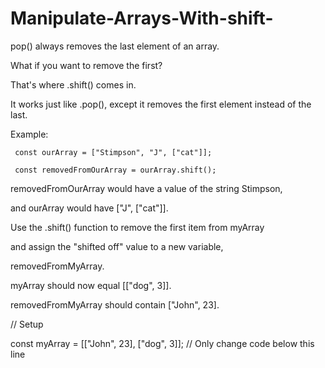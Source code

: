 # Manipulate-Arrays-With-shift-

pop() always removes the last element of an array. 

What if you want to remove the first?

That's where .shift() comes in.

It works just like .pop(), except it removes the first element instead of the last.

Example:

     const ourArray = ["Stimpson", "J", ["cat"]];

     const removedFromOurArray = ourArray.shift();

removedFromOurArray would have a value of the string Stimpson,

and ourArray would have ["J", ["cat"]].

Use the .shift() function to remove the first item from myArray

and assign the "shifted off" value to a new variable,

removedFromMyArray.

myArray should now equal [["dog", 3]].

removedFromMyArray should contain ["John", 23].

// Setup

const myArray = [["John", 23], ["dog", 3]];
// Only change code below this line
